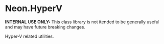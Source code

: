 ﻿Neon.HyperV
===========

**INTERNAL USE ONLY:** This class library is not itended to be generally useful and may have future breaking changes.

Hyper-V related utilities.
